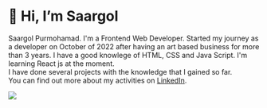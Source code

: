 <h1>👋 Hi, I’m Saargol</h1> 

<p>Saargol Purmohamad. I'm a Frontend Web Developer. Started my journey as a developer on October of 2022 after having an art based business for more than 3 years. I have a good knowlege of HTML, CSS and Java Script. I'm learning React js at the moment.
<br>I have done several projects with the knowledge that I gained so far.<br>You can find out more about my activities on <a href="https://www.linkedin.com/in/saargol-purmohamad/">LinkedIn</a>.</p>
<img src="{https://www.linkedin.com/in/saargol-purmohamad/}"></img>


